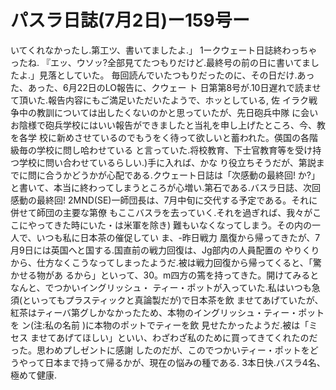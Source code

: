 # パスラ日誌(7月2日)ー159号ー

いてくれなかったし.第工ツ、書いてましたよ.」
1ークウェート日誌終わっちゃったね.
『エッ、ウソッ?全部見てたつもりだけど.最終号の前の日に書いてましたよ.」見落としていた。
毎回読んでいたつもりだったのに、その日だけ.あった、あった、6月22日のLO報告に、クウェー
ト
日第第8号が.10日遅れで読ませて頂いた.報告内容にもご満足いただいたようで、ホッとしている,
佐
イラク戦争中の教訓については出したくないのかと思っていたが、先日砲兵中隊
に会いお陰様で砲兵学校にはいい報告ができましたと当礼を申し上げたところ、今、教を各学
校に新めさせているのでもうをく待って欲しいと蓄われた。偀国の各階級毎の学校に問し哈わせている
と言っていた.将校教育、下士官教育等を受け持つ学校に問い合わせているらしい.)手に入れば、かな
り役立ちそうだが、第説までに問に合うかどうかが心配である.クウェート日誌は「次感動の最終回!
か?」と書いて、本当に終わってしまうところが心増い.第石である.バスラ日誌、次回感動の最終回!
2MND(SE)一師団長は、7月中旬に交代する予定である。それに併せて師団の主要な第僚
もここバスラを去っていく.それを過ぎれば、我々がここにやってきた時にいた・は米軍を除き)
難もいなくなってしまう。その内の一人で、いつも私に日本茶の催促してい
ま、-昨日戦力
凰復から帰ってきたが、7月9日には英国へと国する.国直前の戦力回復は、Jg部内の人員配置の
やりくりから、仕方なくこうなってしまったようだ.被は戦力回復から帰ってくると、「驚かせる物があ
るから」といって、30。m四方の篶を持ってきた。開けてみるとなんと、でつかいイングリッシュ・
ティー・ポットが入っていた.私はいつも急須(といってもプラスティックと真論製だが)で日本茶を飲
ませてあげていたが、紅茶はティーバ第グしかなかったため、本物のイングリッシュ・ティー・ポットを
ン(注:私の名前
)に本物のポットでティーを飲
見せたかったようだ.被は「ミセス
ませてあげてほしい」といい、わざわざ私のために買ってきてくれたのだった。思わめプしゼントに感謝
したのだが、このでつかいティー・ポットをどうやって日本まで持って帰るかが、現在の悩みの種である.
3本日快.バスラ4名、極めて健康.
